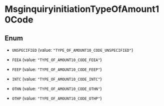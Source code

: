 

# MsginquiryinitiationTypeOfAmount10Code

## Enum


* `UNSPECIFIED` (value: `"TYPE_OF_AMOUNT10_CODE_UNSPECIFIED"`)

* `FEEA` (value: `"TYPE_OF_AMOUNT10_CODE_FEEA"`)

* `FEEP` (value: `"TYPE_OF_AMOUNT10_CODE_FEEP"`)

* `INTC` (value: `"TYPE_OF_AMOUNT10_CODE_INTC"`)

* `OTHN` (value: `"TYPE_OF_AMOUNT10_CODE_OTHN"`)

* `OTHP` (value: `"TYPE_OF_AMOUNT10_CODE_OTHP"`)



